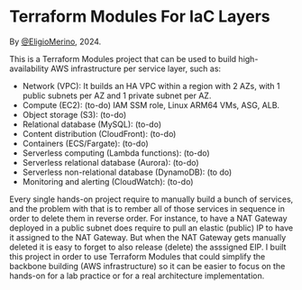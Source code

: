 # Terraform Modules For IaC Layers
By [@EligioMerino](https://github.com/eligiomerino), 2024.

This is a Terraform Modules project that can be used to build high-availability AWS infrastructure per service layer, such as:

* Network (VPC): It builds an HA VPC within a region with 2 AZs, with 1 public subnets per AZ and 1 private subnet per AZ.
* Compute (EC2): (to-do) IAM SSM role, Linux ARM64 VMs, ASG, ALB.
* Object storage (S3): (to-do)
* Relational database (MySQL): (to-do)
* Content distribution (CloudFront): (to-do)
* Containers (ECS/Fargate): (to-do)
* Serverless computing (Lambda functions): (to-do)
* Serverless relational database (Aurora): (to-do)
* Serverless non-relational database (DynamoDB): (to do)
* Monitoring and alerting (CloudWatch): (to-do)

Every single hands-on project require to manually build a bunch of services, and the problem with that is to rember all of those services in sequence in order to delete them in reverse order. For instance, to have a NAT Gateway deployed in a public subnet does require to pull an elastic (public) IP to have it assigned to the NAT Gateway. But when the NAT Gateway gets manually deleted it is easy to forget to also release (delete) the asssigned EIP. I built this project in order to use Terraform Modules that could simplify the backbone building (AWS infrastructure) so it can be easier to focus on the hands-on for a lab practice or for a real architecture implementation.

